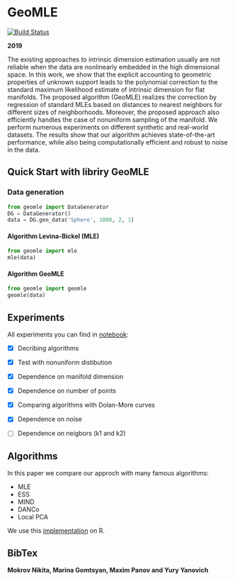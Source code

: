 # GeoMLE

[![Build Status](https://travis-ci.com/premolab/GeoMLE.svg?branch=master)](https://travis-ci.com/premolab/GeoMLE)

**2019**

The existing approaches to intrinsic dimension estimation usually are not reliable when the data are nonlinearly embedded in the high dimensional space. In this work, we show that the explicit accounting to geometric properties of unknown support leads to the polynomial correction to the standard maximum likelihood estimate of intrinsic dimension for flat manifolds. The proposed algorithm (GeoMLE) realizes the correction by regression of standard MLEs based on distances to nearest neighbors for different sizes of neighborhoods. Moreover, the proposed approach also efficiently handles the case of nonuniform sampling of the manifold. We perform numerous experiments on different synthetic and real-world datasets. The results show that our algorithm achieves state-of-the-art performance, while also being computationally efficient and robust to noise in the data.

## Quick Start with libriry GeoMLE

### Data generation
```python
from geomle import DataGenerator
DG = DataGenerator()
data = DG.gen_data('Sphere', 1000, 2, 1)
```
#### Algorithm Levina-Bickel (MLE)
```python
from geomle import mle
mle(data)
```
#### Algorithm GeoMLE
```python
from geomle import geomle
geomle(data)
```

## Experiments

All experiments you can find in [notebook](paper/FinalNtb.ipynb):

- [x] Decribing algorithms
- [x] Test with nonuniform distibution
- [x] Dependence on manifold dimension
- [x] Dependence on number of points
- [x] Comparing algorithms with Dolan-More curves
- [x] Dependence on noise
- [ ] Dependence on neigbors (k1 and k2)


## Algorithms

In this paper we compare our approch with many famous algorithms:
* MLE
* ESS
* MIND
* DANCo
* Local PCA

We use this [implementation](https://cran.r-project.org/web/packages/intrinsicDimension/index.html) on R.

## BibTex

**Mokrov Nikita, Marina Gomtsyan, Maxim Panov and Yury Yanovich**



